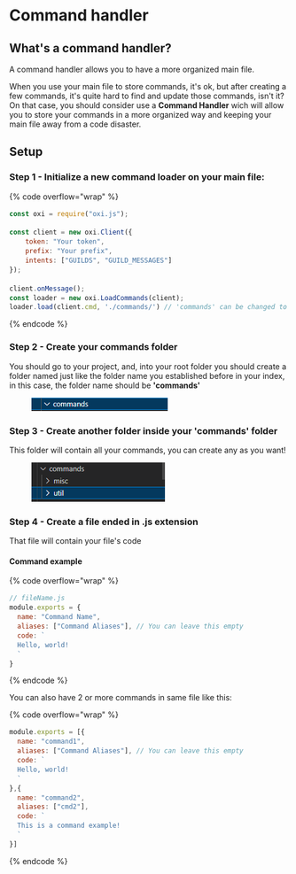 # Command handler

## What's a command handler?

A command handler allows you to have a more organized main file.

When you use your main file to store commands, it's ok, but after creating a few commands, it's quite hard to find and update those commands, isn't it? On that case, you should consider use a **Command Handler** wich will allow you to store your commands in a more organized way and keeping your main file away from a code disaster.

## Setup

### Step 1 - Initialize a new command loader on your main file:

{% code overflow="wrap" %}
```javascript
const oxi = require("oxi.js");

const client = new oxi.Client({
    token: "Your token",
    prefix: "Your prefix",
    intents: ["GUILDS", "GUILD_MESSAGES"]
});

client.onMessage();
const loader = new oxi.LoadCommands(client);
loader.load(client.cmd, './commands/') // 'commands' can be changed to any other folder that you want
```
{% endcode %}

### Step 2 - Create your commands folder

You should go to your project, and, into your root folder you should create a folder named just like the folder name you established before in your index, in this case, the folder name should be **'commands'**

<figure><img src="../.gitbook/assets/commandsFolder.png" alt="Commands Folder Example"><figcaption></figcaption></figure>

### Step 3 - Create another folder inside your 'commands' folder

This folder will contain all your commands, you can create any as you want!

<figure><img src="../.gitbook/assets/commandSubFolders.png" alt="SubFolders example"><figcaption></figcaption></figure>

### Step 4 - Create a file ended in .js extension

That file will contain your file's code

#### Command example

{% code overflow="wrap" %}
```javascript
// fileName.js
module.exports = {
  name: "Command Name",
  aliases: ["Command Aliases"], // You can leave this empty
  code: `
  Hello, world!
  `
}
```
{% endcode %}

You can also have 2 or more commands in same file like this:

{% code overflow="wrap" %}
```javascript
module.exports = [{
  name: "command1",
  aliases: ["Command Aliases"], // You can leave this empty
  code: `
  Hello, world!
  `
},{
  name: "command2",
  aliases: ["cmd2"],
  code: `
  This is a command example!
  `
}]
```
{% endcode %}
